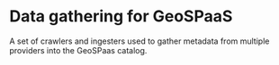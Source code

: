 # Data gathering for GeoSPaaS
A set of crawlers and ingesters used to gather metadata from multiple providers into the GeoSPaas catalog.